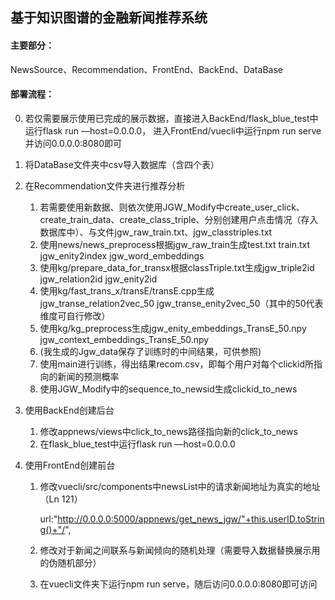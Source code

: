 ## 基于知识图谱的金融新闻推荐系统

#### 主要部分：

NewsSource、Recommendation、FrontEnd、BackEnd、DataBase

#### 部署流程：
0. 若仅需要展示使用已完成的展示数据，直接进入BackEnd/flask_blue_test中运行flask run —host=0.0.0.0，
进入FrontEnd/vuecli中运行npm run serve并访问0.0.0.0:8080即可

1. 将DataBase文件夹中csv导入数据库（含四个表）

2. 在Recommendation文件夹进行推荐分析

   1. 若需要使用新数据、则依次使用JGW_Modify中create_user_click、create_train_data、create_class_triple、分别创建用户点击情况（存入数据库中）、与文件jgw_raw_train.txt、jgw_classtriples.txt
   2. 使用news/news_preprocess根据jgw_raw_train生成test.txt train.txt jgw_enity2index jgw_word_embeddings
   3. 使用kg/prepare_data_for_transx根据classTriple.txt生成jgw_triple2id jgw_relation2id jgw_enity2id
   4. 使用kg/fast_trans_x/transE/transE.cpp生成jgw_transe_relation2vec_50 jgw_transe_enity2vec_50（其中的50代表维度可自行修改）
   5. 使用kg/kg_preprocess生成jgw_enity_embeddings_TransE_50.npy jgw_context_embeddings_TransE_50.npy
   6. (我生成的Jgw_data保存了训练时的中间结果，可供参照)
   7. 使用main进行训练，得出结果recom.csv，即每个用户对每个clickid所指向的新闻的预测概率
   8. 使用JGW_Modify中的sequence_to_newsid生成clickid_to_news

3. 使用BackEnd创建后台

   1. 修改appnews/views中click_to_news路径指向新的click_to_news
   2. 在flask_blue_test中运行flask run —host=0.0.0.0

4. 使用FrontEnd创建前台

   1. 修改vuecli/src/components中newsList中的请求新闻地址为真实的地址（Ln 121）                 

      url:"http://0.0.0.0:5000/appnews/get_news_jgw/"+this.userID.toString()+"/",

   2. 修改对于新闻之间联系与新闻倾向的随机处理（需要导入数据替换展示用的伪随机部分）

   3. 在vuecli文件夹下运行npm run serve，随后访问0.0.0.0:8080即可访问